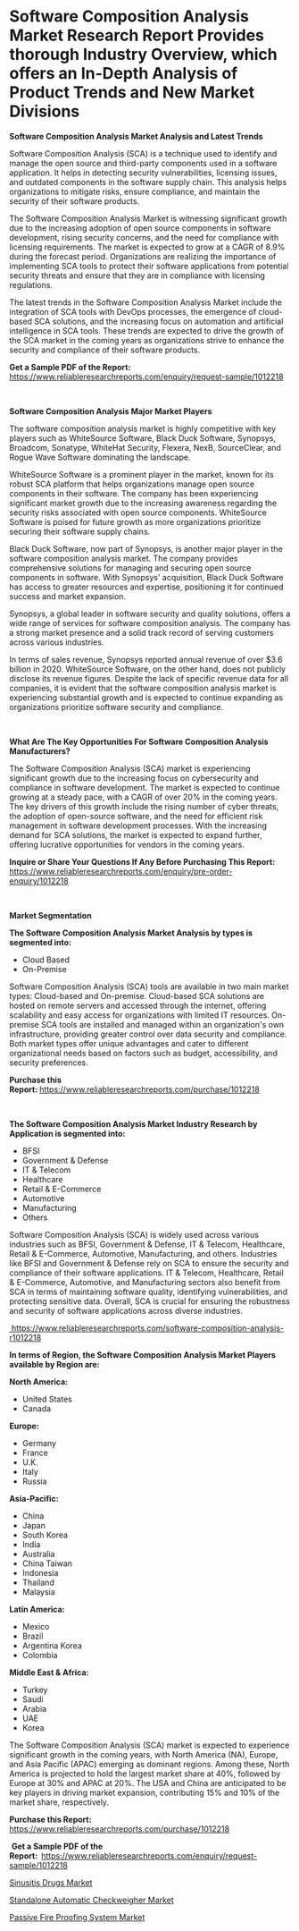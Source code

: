 <p><h1>Software Composition Analysis Market Research Report Provides thorough Industry Overview, which offers an In-Depth Analysis of Product Trends and New Market Divisions</h1></p><p><strong>Software Composition Analysis Market Analysis and Latest Trends</strong></p>
<p><p>Software Composition Analysis (SCA) is a technique used to identify and manage the open source and third-party components used in a software application. It helps in detecting security vulnerabilities, licensing issues, and outdated components in the software supply chain. This analysis helps organizations to mitigate risks, ensure compliance, and maintain the security of their software products.</p><p>The Software Composition Analysis Market is witnessing significant growth due to the increasing adoption of open source components in software development, rising security concerns, and the need for compliance with licensing requirements. The market is expected to grow at a CAGR of 8.9% during the forecast period. Organizations are realizing the importance of implementing SCA tools to protect their software applications from potential security threats and ensure that they are in compliance with licensing regulations.</p><p>The latest trends in the Software Composition Analysis Market include the integration of SCA tools with DevOps processes, the emergence of cloud-based SCA solutions, and the increasing focus on automation and artificial intelligence in SCA tools. These trends are expected to drive the growth of the SCA market in the coming years as organizations strive to enhance the security and compliance of their software products.</p></p>
<p><strong>Get a Sample PDF of the Report:&nbsp;</strong> <a href="https://www.reliableresearchreports.com/enquiry/request-sample/1012218">https://www.reliableresearchreports.com/enquiry/request-sample/1012218</a></p>
<p>&nbsp;</p>
<p><strong>Software Composition Analysis Major Market Players</strong></p>
<p><p>The software composition analysis market is highly competitive with key players such as WhiteSource Software, Black Duck Software, Synopsys, Broadcom, Sonatype, WhiteHat Security, Flexera, NexB, SourceClear, and Rogue Wave Software dominating the landscape.</p><p>WhiteSource Software is a prominent player in the market, known for its robust SCA platform that helps organizations manage open source components in their software. The company has been experiencing significant market growth due to the increasing awareness regarding the security risks associated with open source components. WhiteSource Software is poised for future growth as more organizations prioritize securing their software supply chains.</p><p>Black Duck Software, now part of Synopsys, is another major player in the software composition analysis market. The company provides comprehensive solutions for managing and securing open source components in software. With Synopsys' acquisition, Black Duck Software has access to greater resources and expertise, positioning it for continued success and market expansion.</p><p>Synopsys, a global leader in software security and quality solutions, offers a wide range of services for software composition analysis. The company has a strong market presence and a solid track record of serving customers across various industries.</p><p>In terms of sales revenue, Synopsys reported annual revenue of over $3.6 billion in 2020. WhiteSource Software, on the other hand, does not publicly disclose its revenue figures. Despite the lack of specific revenue data for all companies, it is evident that the software composition analysis market is experiencing substantial growth and is expected to continue expanding as organizations prioritize software security and compliance.</p></p>
<p>&nbsp;</p>
<p><strong>What Are The Key Opportunities For Software Composition Analysis Manufacturers?</strong></p>
<p><p>The Software Composition Analysis (SCA) market is experiencing significant growth due to the increasing focus on cybersecurity and compliance in software development. The market is expected to continue growing at a steady pace, with a CAGR of over 20% in the coming years. The key drivers of this growth include the rising number of cyber threats, the adoption of open-source software, and the need for efficient risk management in software development processes. With the increasing demand for SCA solutions, the market is expected to expand further, offering lucrative opportunities for vendors in the coming years.</p></p>
<p><strong>Inquire or Share Your Questions If Any Before Purchasing This Report:</strong> <a href="https://www.reliableresearchreports.com/enquiry/pre-order-enquiry/1012218">https://www.reliableresearchreports.com/enquiry/pre-order-enquiry/1012218</a></p>
<p>&nbsp;</p>
<p><strong>Market Segmentation</strong></p>
<p><strong>The Software Composition Analysis Market Analysis by types is segmented into:</strong></p>
<p><ul><li>Cloud Based</li><li>On-Premise</li></ul></p>
<p><p>Software Composition Analysis (SCA) tools are available in two main market types: Cloud-based and On-premise. Cloud-based SCA solutions are hosted on remote servers and accessed through the internet, offering scalability and easy access for organizations with limited IT resources. On-premise SCA tools are installed and managed within an organization's own infrastructure, providing greater control over data security and compliance. Both market types offer unique advantages and cater to different organizational needs based on factors such as budget, accessibility, and security preferences.</p></p>
<p><strong>Purchase this Report:&nbsp;</strong><a href="https://www.reliableresearchreports.com/purchase/1012218">https://www.reliableresearchreports.com/purchase/1012218</a></p>
<p>&nbsp;</p>
<p><strong>The Software Composition Analysis Market Industry Research by Application is segmented into:</strong></p>
<p><ul><li>BFSI</li><li>Government & Defense</li><li>IT & Telecom</li><li>Healthcare</li><li>Retail & E-Commerce</li><li>Automotive</li><li>Manufacturing</li><li>Others</li></ul></p>
<p><p>Software Composition Analysis (SCA) is widely used across various industries such as BFSI, Government & Defense, IT & Telecom, Healthcare, Retail & E-Commerce, Automotive, Manufacturing, and others. Industries like BFSI and Government & Defense rely on SCA to ensure the security and compliance of their software applications. IT & Telecom, Healthcare, Retail & E-Commerce, Automotive, and Manufacturing sectors also benefit from SCA in terms of maintaining software quality, identifying vulnerabilities, and protecting sensitive data. Overall, SCA is crucial for ensuring the robustness and security of software applications across diverse industries.</p></p>
<p><a href="https://www.reliableresearchreports.com/software-composition-analysis-r1012218">&nbsp;https://www.reliableresearchreports.com/software-composition-analysis-r1012218</a></p>
<p><strong>In terms of Region, the Software Composition Analysis Market Players available by Region are:</strong></p>
<p>
    <p> <strong> North America: </strong>
        <ul>
            <li>United States</li>
            <li>Canada</li>
        </ul>
        </p> 
    <p> <strong> Europe: </strong>
        <ul>
            <li>Germany</li>
            <li>France</li>
            <li>U.K.</li>
            <li>Italy</li>
            <li>Russia</li>
        </ul>
        </p> 
    <p> <strong> Asia-Pacific: </strong>
        <ul>
            <li>China</li>
            <li>Japan</li>
            <li>South Korea</li>
            <li>India</li>
            <li>Australia</li>
            <li>China Taiwan</li>
            <li>Indonesia</li>
            <li>Thailand</li>
            <li>Malaysia</li>
        </ul>
        </p> 
    <p> <strong> Latin America: </strong>
        <ul>
            <li>Mexico</li>
            <li>Brazil</li>
            <li>Argentina Korea</li>
            <li>Colombia</li>
        </ul>
        </p> 
    <p> <strong> Middle East & Africa: </strong>
        <ul>
            <li>Turkey</li>
            <li>Saudi</li>
            <li>Arabia</li>
            <li>UAE</li>
            <li>Korea</li>
        </ul>
    </p>
    </p>
<p><p>The Software Composition Analysis (SCA) market is expected to experience significant growth in the coming years, with North America (NA), Europe, and Asia Pacific (APAC) emerging as dominant regions. Among these, North America is projected to hold the largest market share at 40%, followed by Europe at 30% and APAC at 20%. The USA and China are anticipated to be key players in driving market expansion, contributing 15% and 10% of the market share, respectively.</p></p>
<p><strong>Purchase this Report: </strong><a href="https://www.reliableresearchreports.com/purchase/1012218">https://www.reliableresearchreports.com/purchase/1012218</a></p>
<p>&nbsp;<strong>Get a Sample PDF of the Report:&nbsp;&nbsp;</strong><a href="https://www.reliableresearchreports.com/enquiry/request-sample/1012218">https://www.reliableresearchreports.com/enquiry/request-sample/1012218</a></p>
<p><strong></strong></p>
<p><p><a href="https://github.com/JameTravis/Market-Research-Report-List-5/blob/main/sinusitis-drugs-market.md">Sinusitis Drugs Market</a></p><p><a href="https://view.publitas.com/reportprime-1/standalone-automatic-checkweigher-market-trends-and-market-analysis-forecasted-for-period-2024-2031/">Standalone Automatic Checkweigher Market</a></p><p><a href="https://view.publitas.com/reportprime-1/passive-fire-proofing-system-market-comprehensive-assessment-by-type-application-and-geography/">Passive Fire Proofing System Market</a></p></p>